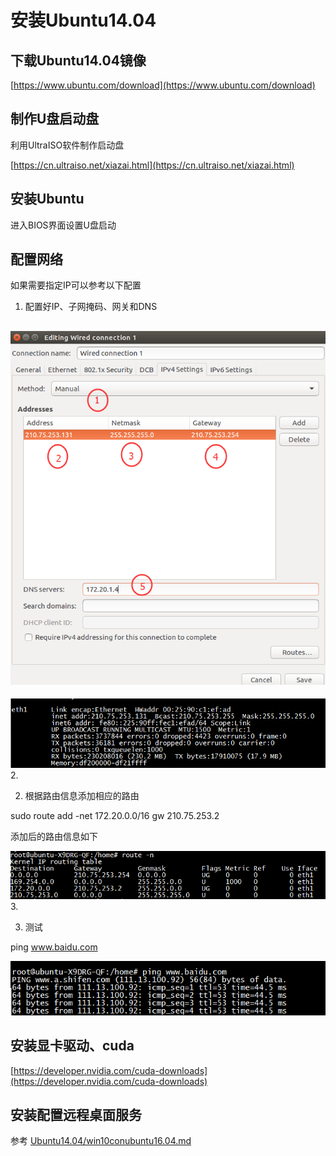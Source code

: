 # 安装Ubuntu14.04

## 下载Ubuntu14.04镜像

[https://www.ubuntu.com/download](https://www.ubuntu.com/download)

## 制作U盘启动盘

利用UltraISO软件制作启动盘

[https://cn.ultraiso.net/xiazai.html](https://cn.ultraiso.net/xiazai.html)

## 安装Ubuntu

进入BIOS界面设置U盘启动

## 配置网络

如果需要指定IP可以参考以下配置

1. 配置好IP、子网掩码、网关和DNS

## ![](/Ubuntu14.04/assets/1_1.png)

![](/Ubuntu14.04/assets/1_2.png)2.

2. 根据路由信息添加相应的路由

sudo route add -net 172.20.0.0/16 gw 210.75.253.2

添加后的路由信息如下

![](/Ubuntu14.04/assets/1_3.png)3.

3. 测试

ping www.baidu.com

![](/Ubuntu14.04/assets/1_4.png)

## 安装显卡驱动、cuda

[https://developer.nvidia.com/cuda-downloads](https://developer.nvidia.com/cuda-downloads)

## 安装配置远程桌面服务

参考    [Ubuntu14.04/win10conubuntu16.04.md](/Ubuntu14.04/win10conubuntu16.04.md)

